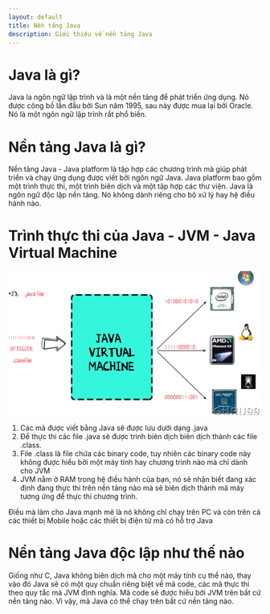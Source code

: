 ```yaml
---
layout: default
title: Nền tảng Java
description: Giới thiệu về nền tảng Java
---
```


# Java là gì?
Java la ngôn ngữ lập trình và là một nền tảng để phát triển ứng dụng. Nó được công bố lần đầu bởi Sun năm 1995, sau này được  mua lại bởi Oracle. Nó là một ngôn ngữ lập trình rất phổ biến.

# Nền tảng Java là gì?
Nền tảng Java - Java platform là tập hợp các chương trình mà giúp phát triển và chạy ứng dụng được viết bởi ngôn ngữ Java. Java  platform bao gồm một trình thực thi, một trình biên dịch và một tập hợp các thư viện. Java là ngôn ngữ độc lập nền tảng. Nó không dành riêng cho bộ xử lý hay hệ điều hành nào.

# Trình thực thi của Java - JVM - Java Virtual Machine
![Image](./java-platform-jvm.png)
1. Các mã được viết bằng Java sẽ được lưu dưới dạng .java
2. Để thực thi các file .java sẽ được trình biên dịch biên dịch thành các file .class. 
3. File .class là file chứa các binary code, tuy nhiên các binary code này không được hiểu bởi một máy tính hay chương trình nào mà chỉ dành cho JVM
4. JVM nằm ở RAM trong hệ điều hành của bạn, nó sẽ nhận biết đang xác định đang thực thi trên nền tảng nào mà sẽ biên dịch thành mã máy tương ứng để thực thi chương trình.

Điều mà làm cho Java mạnh mẽ là nó không chỉ chạy trên PC và còn trên cả các thiết bị Mobile hoặc các thiết bị điện tử mà có hỗ trợ Java

# Nền tảng Java độc lập như thế nào
Giống như C, Java không biên dịch mã cho một máy tính cụ thể nào, thay vào đó Java sẽ có một quy chuẩn riêng biệt về mã code, các mã thực thi theo quy tắc mà JVM định nghĩa. Mã code sẽ được hiểu bởi JVM trên bất cứ nền tảng nào. Vì vậy, mã Java có thể chạy trên bất cứ nền tảng nào.  
